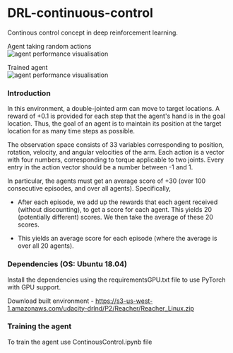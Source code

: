 # DRL-continuous-control
Continous control concept in deep reinforcement learning.

Agent taking random actions  
![agent performance visualisation](reacher_random.gif)  


Trained agent  
![agent performance visualisation](reacher_actor.gif)


### Introduction  

In this environment, a double-jointed arm can move to target locations. A reward of +0.1 is provided for each step that the agent's hand is in the goal location. Thus, the goal of an agent is to maintain its position at the target location for as many time steps as possible.

The observation space consists of 33 variables corresponding to position, rotation, velocity, and angular velocities of the arm. Each action is a vector with four numbers, corresponding to torque applicable to two joints. Every entry in the action vector should be a number between -1 and 1.

 In particular, the agents must get an average score of +30 (over 100 consecutive episodes, and over all agents). Specifically,
 
 * After each episode, we add up the rewards that each agent received (without discounting), to get a score for each agent. This yields 20 (potentially different) scores. We then take the average of these 20 scores.
 
 * This yields an average score for each episode (where the average is over all 20 agents).


### Dependencies (OS: Ubuntu 18.04)  

Install the dependencies using the requirementsGPU.txt file to use PyTorch with GPU support.


Download built environment - https://s3-us-west-1.amazonaws.com/udacity-drlnd/P2/Reacher/Reacher_Linux.zip

### Training the agent
To train the agent use ContinousControl.ipynb file
